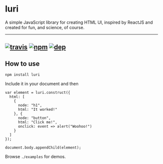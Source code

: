# luri

A simple JavaScript library for creating HTML UI, inspired by ReactJS and created for fun, and science, of course.

---

[![travis](https://img.shields.io/travis/manix/luri.svg)](https://github.com/manix/luri)
[![npm](https://img.shields.io/npm/v/luri.svg)](https://www.npmjs.com/package/luri)
[![dep](https://img.shields.io/david/manix/luri.svg)](https://david-dm.org/manix/luri)
---

## How to use

`npm install luri`

Include it in your document and then

    var element = luri.construct({
      html: [
        {
          node: "h1",
          html: "It worked!"
        }, {
          node: "button",
          html: "Click me!",
          onclick: event => alert("Woohoo!")
        }
      ]
    });

    document.body.appendChild(element);

Browse `./examples` for demos.
